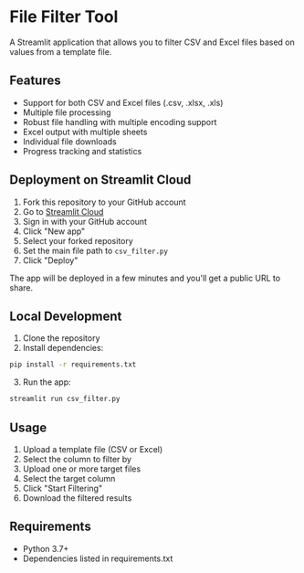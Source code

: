 # File Filter Tool

A Streamlit application that allows you to filter CSV and Excel files based on values from a template file.

## Features

- Support for both CSV and Excel files (.csv, .xlsx, .xls)
- Multiple file processing
- Robust file handling with multiple encoding support
- Excel output with multiple sheets
- Individual file downloads
- Progress tracking and statistics

## Deployment on Streamlit Cloud

1. Fork this repository to your GitHub account
2. Go to [Streamlit Cloud](https://streamlit.io/cloud)
3. Sign in with your GitHub account
4. Click "New app"
5. Select your forked repository
6. Set the main file path to `csv_filter.py`
7. Click "Deploy"

The app will be deployed in a few minutes and you'll get a public URL to share.

## Local Development

1. Clone the repository
2. Install dependencies:
```bash
pip install -r requirements.txt
```
3. Run the app:
```bash
streamlit run csv_filter.py
```

## Usage

1. Upload a template file (CSV or Excel)
2. Select the column to filter by
3. Upload one or more target files
4. Select the target column
5. Click "Start Filtering"
6. Download the filtered results

## Requirements

- Python 3.7+
- Dependencies listed in requirements.txt 